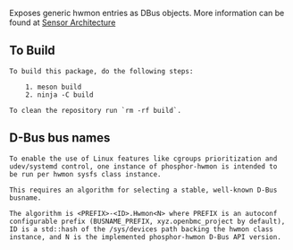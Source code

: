 Exposes generic hwmon entries as DBus objects.
More information can be found at
[Sensor Architecture](https://github.com/openbmc/docs/blob/master/architecture/sensor-architecture.md)

## To Build
```
To build this package, do the following steps:

    1. meson build
    2. ninja -C build

To clean the repository run `rm -rf build`.
```

## D-Bus bus names

```
To enable the use of Linux features like cgroups prioritization and
udev/systemd control, one instance of phosphor-hwmon is intended to
be run per hwmon sysfs class instance.

This requires an algorithm for selecting a stable, well-known D-Bus busname.

The algorithm is <PREFIX>-<ID>.Hwmon<N> where PREFIX is an autoconf
configurable prefix (BUSNAME_PREFIX, xyz.openbmc_project by default),
ID is a std::hash of the /sys/devices path backing the hwmon class
instance, and N is the implemented phosphor-hwmon D-Bus API version.
```
